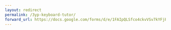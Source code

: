 ```yaml
---
layout: redirect
permalink: /3yp-keyboard-tutor/
forward_url: https://docs.google.com/forms/d/e/1FAIpQLSfco4ckvVSv7kYFjP3ODHnJduU72F0uAa5OaNd390BLGjJ6tg/viewform
---
```

